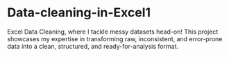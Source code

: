 # Data-cleaning-in-Excel1
Excel Data Cleaning, where I tackle messy datasets head-on! This project showcases my expertise in transforming raw, inconsistent, and error-prone data into a clean, structured, and ready-for-analysis format.

